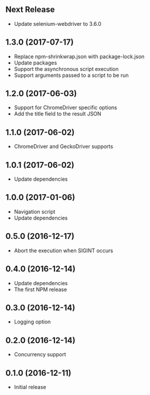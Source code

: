 ## Next Release

* Update selenium-webdriver to 3.6.0

## 1.3.0 (2017-07-17)

* Replace npm-shrinkwrap.json with package-lock.json
* Update packages
* Support the asynchronous script execution
* Support arguments passed to a script to be run

## 1.2.0 (2017-06-03)

* Support for ChromeDriver specific options
* Add the title field to the result JSON

## 1.1.0 (2017-06-02)

* ChromeDriver and GeckoDriver supports

## 1.0.1 (2017-06-02)

* Update dependencies

## 1.0.0 (2017-01-06)

* Navigation script
* Update dependencies

## 0.5.0 (2016-12-17)

* Abort the execution when SIGINT occurs

## 0.4.0 (2016-12-14)

* Update dependencies
* The first NPM release

## 0.3.0 (2016-12-14)

* Logging option

## 0.2.0 (2016-12-14)

* Concurrency support

## 0.1.0 (2016-12-11)

* Initial release
